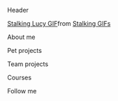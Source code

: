 Header
<div class="tenor-gif-embed" data-postid="12426068" data-share-method="host" data-aspect-ratio="2.38095" data-width="100%"><a href="https://tenor.com/view/stalking-lucy-future-looking-gif-12426068">Stalking Lucy GIF</a>from <a href="https://tenor.com/search/stalking-gifs">Stalking GIFs</a></div> <script type="text/javascript" async src="https://tenor.com/embed.js"></script>


About me


Pet projects


Team projects


Courses


Follow me